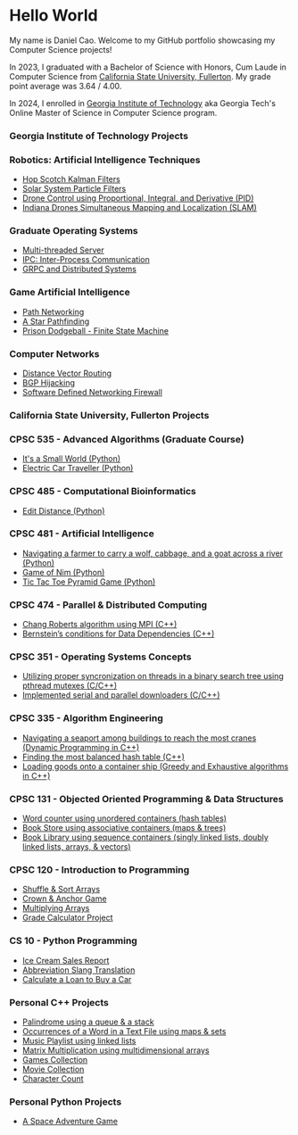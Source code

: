 # Hello World
My name is Daniel Cao.  Welcome to my GitHub portfolio showcasing my Computer Science projects!

In 2023, I graduated with a Bachelor of Science with Honors, Cum Laude in Computer Science from [California
State University, Fullerton](http://www.fullerton.edu/).  My grade point average was 3.64 / 4.00.

In 2024, I enrolled in [Georgia Institute of Technology](https://www.gatech.edu/) aka Georgia Tech's Online Master of Science in Computer Science program.

### Georgia Institute of Technology Projects
### Robotics: Artificial Intelligence Techniques
* [Hop Scotch Kalman Filters](https://www.dropbox.com/scl/fo/c1dmcsod344pmzuidojsz/AEWufP6WDRe0qE_bZh3v4fY?rlkey=ldaj0hue1mw8fm3wsg16ripa2&st=fnxrrtlx&dl=0)
* [Solar System Particle Filters](https://www.dropbox.com/scl/fo/suc221ao6vfo8h84c8hjx/AIEWHFTdbkp5LdhGjZLLv5A?rlkey=lnfptf2f7i6vos4ogoussd9wb&st=rao7klqs&dl=0)
* [Drone Control using Proportional, Integral, and Derivative (PID)](https://www.dropbox.com/scl/fo/a3odg3c6xq6ys8nx38qpy/AAP1KYuyaVZKVPLfajQaTag?rlkey=n8loxf2ip473dhc4usxbvqv1s&st=qvv4hj95&dl=0)
* [Indiana Drones Simultaneous Mapping and Localization (SLAM)](https://www.dropbox.com/scl/fo/c7sh1zkt4y8kmr487cpvz/AB-3qAmNh9PE4Fa7-MQaOW4?rlkey=4kf7rzv05ei6dx6ngqps1f8mr&st=uxj2tpqk&dl=0)
  
### Graduate Operating Systems
* [Multi-threaded Server](https://www.dropbox.com/scl/fo/b2s2tit8wgqh4ufeeuc2z/AAV_lqv7hZ408FrYlTYJeqU?rlkey=5rm5of6ntg1w32xobtjlfqucj&st=vf5q2u8r&dl=0)
* [IPC: Inter-Process Communication](https://www.dropbox.com/scl/fo/ysabay4w3y1b00nzsuuiu/AKUxPlNify3IuE_Z26JEXOk?rlkey=tfoksnmce6nnbynqnf28ni9qx&st=wjxnop7w&dl=0)
* [GRPC and Distributed Systems](https://www.dropbox.com/scl/fo/3qq1a8we9y89aisks67rz/AMnrdMzGqRpFrhX0ioHGW2c?rlkey=nlfobkfgytbb0ct7j60o5drg1&st=9en4kh0t&dl=0)

### Game Artificial Intelligence
* [Path Networking](https://www.dropbox.com/scl/fi/05sglypl59h4n3szwhkq5/CreatePathNetwork.cs?rlkey=j4f9o6m3uqel4yv1c6qqg0tkc&st=3eiyzi6c&dl=0)
* [A Star Pathfinding](https://www.dropbox.com/scl/fi/6mumhu5b0zpw8qn80gd1w/AStarPathSearchImpl.cs?rlkey=q2u395ym3va0yycf81pxsfhd2&st=pnc3c4lp&dl=0)
* [Prison Dodgeball - Finite State Machine](https://www.dropbox.com/scl/fo/ckqnuzp11uuw1615dkbn3/AIq6UI9f3I177i0PIGbkB6g?rlkey=u4pztj7wwol63w74pwmdqnbha&st=z0jyzfih&dl=0)

### Computer Networks
* [Distance Vector Routing](https://www.dropbox.com/scl/fi/kt2i6tyv9fvikdnky472h/DistanceVector.py?rlkey=jssogkjhki09ay9du8aoswc13&st=by14vz7b&dl=0)
* [BGP Hijacking](https://www.dropbox.com/scl/fo/1jsto9ul1va8zperrsfbt/ANg0_poo4KNjvXv8AkIxNpY?rlkey=inxq8i3midra1flxwtch8xrc6&st=8ttqbx6z&dl=0)
* [Software Defined Networking Firewall](https://www.dropbox.com/scl/fo/n371we1r1hazplyowxsyd/AP17guQQ5gTf_IFYIlGqEHE?rlkey=rqz790usvj019218meh0xl0zf&st=qdqyrd1l&dl=0)



### California State University, Fullerton Projects
### CPSC 535 - Advanced Algorithms (Graduate Course)
* [It's a Small World (Python)](https://github.com/dcao182/dcao182.github.io/tree/master/It's%20a%20Small%20World%20(Python))
* [Electric Car Traveller (Python)](https://github.com/dcao182/dcao182.github.io/tree/master/Electric%20Car%20Traveller)

### CPSC 485 - Computational Bioinformatics
* [Edit Distance (Python)](https://github.com/dcao182/dcao182.github.io/tree/master/Computing%20The%20Edit%20Distance%20Between%20Two%20Words)

### CPSC 481 - Artificial Intelligence
* [Navigating a farmer to carry a wolf, cabbage, and a goat across a river (Python)](https://github.com/dcao182/dcao182.github.io/tree/master/Farmer%2C%20Wolf%2C%20Goat%2C%20Cabbage)
* [Game of Nim (Python)](https://github.com/dcao182/dcao182.github.io/tree/master/Game%20of%20Nim)
* [Tic Tac Toe Pyramid Game (Python)](https://github.com/dcao182/dcao182.github.io/tree/master/Tic%20Tac%20Toe%20Pyramid%20Game)

### CPSC 474 - Parallel & Distributed Computing
* [Chang Roberts algorithm using MPI (C++)](https://github.com/dcao182/dcao182.github.io/tree/master/Chang%20Roberts%20Algorithm)
* [Bernstein’s conditions for Data Dependencies (C++)](https://github.com/dcao182/dcao182.github.io/tree/master/Bernstein%E2%80%99s%20conditions%20for%20Data%20Dependencies)

### CPSC 351 - Operating Systems Concepts
* [Utilizing proper syncronization on threads in a binary search tree using pthread mutexes (C/C++)](https://github.com/dcao182/dcao182.github.io/tree/master/Proper%20Synchronization%20on%20threads%20in%20a%20binary%20search%20tree%20using%20pthread%20mutexes)
* [Implemented serial and parallel downloaders (C/C++)](https://github.com/dcao182/dcao182.github.io/tree/master/Serial%20and%20Parallel%20Downloaders)

### CPSC 335 - Algorithm Engineering
* [Navigating a seaport among buildings to reach the most cranes (Dynamic Programming in C++)](https://github.com/dcao182/dcao182.github.io/tree/master/Dynamic%20Programming%20Project%20(C%2B%2B))
* [Finding the most balanced hash table (C++)](https://github.com/dcao182/dcao182.github.io/tree/master/Finding%20the%20most%20balanced%20hash%20table%20(C%2B%2B))
* [Loading goods onto a container ship (Greedy and Exhaustive algorithms in C++)](https://github.com/dcao182/dcao182.github.io/tree/master/Greedy%20vs.%20Exhaustive%20(C%2B%2B))

### CPSC 131 - Objected Oriented Programming & Data Structures
* [Word counter using unordered containers (hash tables)](https://github.com/dcao182/dcao182.github.io/tree/master/Book%20Store%20using%20unordered%20containers%20(C%2B%2B))
* [Book Store using associative containers (maps & trees)](https://github.com/dcao182/dcao182.github.io/tree/master/Book%20Store%20using%20maps%20%26%20trees%20(C%2B%2B))
* [Book Library using sequence containers (singly linked lists, doubly linked lists, arrays, & vectors)](https://github.com/dcao182/dcao182.github.io/tree/master/Book%20Library%20using%20singly%20linked%20lists%2C%20doubly%20linked%20lists%2C%20arrays%2C%20and%20vectors%20(C%2B%2B))

### CPSC 120 - Introduction to Programming
* [Shuffle & Sort Arrays](https://github.com/csuf-cpsc-mshafae-spring-2020/cpsc-120-lab-08-dcao182/blob/master/prob-1/shuffle-sort.cpp)
* [Crown & Anchor Game](https://github.com/csuf-cpsc-mshafae-spring-2020/cpsc-120-final-dcao182/blob/master/crown_and_anchor.cpp)
* [Multiplying Arrays](https://github.com/dcao182/dcao.github.io/commit/022a8f0649006210f564a511fa5172b3fae375c2)
* [Grade Calculator Project](https://github.com/csuf-cpsc-mshafae-spring-2020/cpsc-120-project-02-dcao182/blob/master/grades.cpp)

### CS 10 - Python Programming
* [Ice Cream Sales Report](https://github.com/dcao182/dcao.github.io/commit/827f7cec14deb532972c043acb35b556cbebcf73)
* [Abbreviation Slang Translation](https://github.com/dcao182/dcao.github.io/commit/168deec3766afb363aaff0ca17ea9913fd3aaf86)
* [Calculate a Loan to Buy a Car](https://github.com/dcao182/dcao.github.io/commit/cef08261de2eb4a7c333bc8faeec51c92b5af0d2)

### Personal C++ Projects
* [Palindrome using a queue & a stack](https://github.com/dcao182/dcao182.github.io/blob/master/Palindrome%20with%20queue%2C%20stack%20and%20vector%20%20(C%2B%2B)/main.cpp)
* [Occurrences of a Word in a Text File using maps & sets](https://github.com/dcao182/dcao182.github.io/blob/master/Occurrences%20of%20a%20word%20in%20a%20text%20file%20using%20maps%20and%20sets%20(C%2B%2B)/main.cpp)
* [Music Playlist using linked lists](https://github.com/dcao182/dcao182.github.io/blob/master/Playing%20songs%20from%20a%20playlist%20using%20lists%20(C%2B%2B)/main.cpp)
* [Matrix Multiplication using multidimensional arrays](https://github.com/dcao182/dcao182.github.io/tree/master/Matrix%20Multiplication%20(C%2B%2B))
* [Games Collection](https://github.com/dcao182/dcao182.github.io/blob/master/Games%20Collection%20(C%2B%2B)/main.cpp)
* [Movie Collection](https://github.com/dcao182/dcao182.github.io/blob/master/Movie%20Collection%20(C%2B%2B)/main.cpp)
* [Character Count](https://github.com/dcao182/dcao182.github.io/blob/master/Character%20Count%20(C%2B%2B)/CHARCOUNT.cpp)

### Personal Python Projects
* [A Space Adventure Game](https://github.com/dcao182/dcao182.github.io/tree/master/Mission%20Escape%20(Python))
